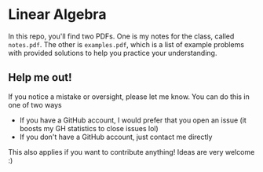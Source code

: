 # Linear Algebra

In this repo, you'll find two PDFs. One is my notes for the class, called `notes.pdf`. The other is `examples.pdf`, which is a list of example problems with provided solutions to help you practice your understanding. 

## Help me out!

If you notice a mistake or oversight, please let me know. You can do this in one of two ways

- If you have a GitHub account, I would prefer that you open an issue (it boosts my GH statistics to close issues lol)
- If you don't have a GitHub account, just contact me directly

This also applies if you want to contribute anything! Ideas are very welcome :)
